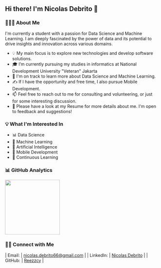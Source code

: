 ## Hi there! I'm Nicolas Debrito 👋

### 👨🏻‍💻 About Me
I'm currently a student with a passion for Data Science and Machine Learning. I am deeply fascinated by the power of data and its potential to drive insights and innovation across various domains.

- 💡 My main focus is to explore new technologies and develop software solutions.
- 🎓 I’m currently pursuing my studies in informatics at National Development University "Veteran" Jakarta
- 🌱 I'm on track to learn more about Data Science and Machine Learning.
- ✍️ If I have the opportunity and free time, I also pursue Mobile Development.
- 📫 Feel free to reach out to me for consulting and volunteering, or just for some interesting discussion.
- 📄 Please have a look at my Resume for more details about me. I'm open to feedback and suggestions!

### 💡 What I'm Interested In

- 📊 Data Science
- 🧠 Machine Learning
- 🤖 Artificial Intelligence
- 📱 Mobile Development
- 📔 Continuous Learning

### 📊 GitHub Analytics

<p align="left">
  <a href="https://github.com/reezzcy">
    <img height="180em" src="https://github-readme-stats-eight-theta.vercel.app/api?username=reezzcy&show_icons=true&theme=algolia&include_all_commits=true&count_private=true"/>
  </a>
</p>

### 🤝🏻 Connect with Me

| Email: | [nicolas.debrito66@gmail.com](mailto:nicolas.debrito66@gmail.com) |
| LinkedIn: | [Nicolas Debrito](https://www.linkedin.com/in/nicolas-debrito-501569284) |
| GitHub: | [Reezzcy](https://github.com/reezzcy) |
